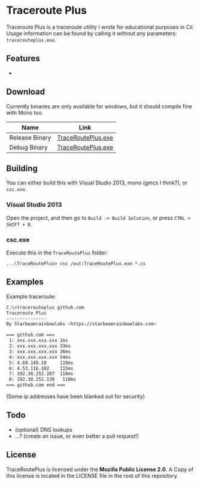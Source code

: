 # Traceroute Plus

Traceroute Plus is a traceroute utility I wrote for educational purposes in C&sharp;. Usage information can be found by calling it without any parameters: `tracerouteplus.exe`.

## Features
 - 

## Download
Currently binaries are only available for windows, but it should compile fine with Mono too.

Name			| Link
----------------|-------------------------------
Release Binary	| [TraceRoutePlus.exe](https://github.com/sbrl/TraceRoutePlus/raw/master/TraceRoutePlus/bin/Release/TraceRoutePlus.exe)
Debug Binary	| [TraceRoutePlus.exe](https://github.com/sbrl/TraceRoutePlus/raw/master/TraceRoutePlus/bin/Debug/TraceRoutePlus.exe)

## Building
You can either build this with Visual Studio 2013, mono (gmcs I think?), or `csc.exe`.

### Visual Studio 2013
Open the project, and then go to `Build -> Build Solution`, or press `CTRL + SHIFT + B`.

### csc.exe
Execute this in the `TraceRoutePlus` folder:
```
...\TraceRoutePlus> csc /out:TraceRoutePlus.exe *.cs
```

## Examples
Example traceroute:
```bash
C:\>tracerouteplus github.com
Traceroute Plus
---------------
By Starbeamrainbowlabs <https://starbeamrainbowlabs.com>

=== github.com ===
 1: xxx.xxx.xxx.xxx 1ms
 2: xxx.xxx.xxx.xxx 33ms
 3: xxx.xxx.xxx.xxx 36ms
 4: xxx.xxx.xxx.xxx 54ms
 5: 4.69.149.18     119ms
 6: 4.53.116.102    115ms
 7: 192.30.252.207  118ms
 8: 192.30.252.130   118ms
=== github.com end ===
```
(Some ip addresses have been blanked out for security)

## Todo
 - (optional) DNS lookups
 - ...? (create an issue, or even better a pull request!)

## License
TraceRoutePlus is licensed under the **Mozilla Public License 2.0**. A Copy of this license is located in the LICENSE file in the root of this repository.